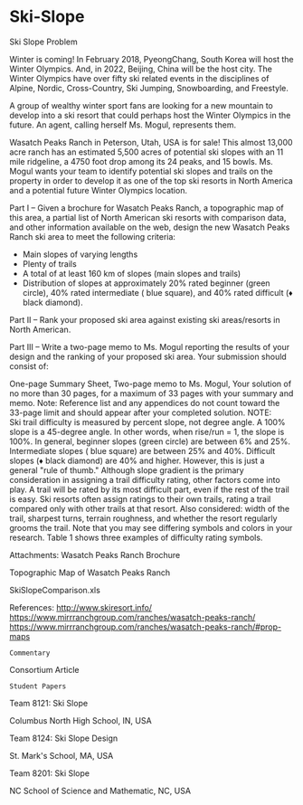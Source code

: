 # Ski-Slope
Ski Slope
Problem	 
 	
Winter is coming! In February 2018, PyeongChang, South Korea will host the Winter Olympics. And, in 2022, Beijing, China will be the host city. The Winter Olympics have over fifty ski related events in the disciplines of Alpine, Nordic, Cross-Country, Ski Jumping, Snowboarding, and Freestyle. 

A group of wealthy winter sport fans are looking for a new mountain to develop into a ski resort that could perhaps host the Winter Olympics in the future. An agent, calling herself Ms. Mogul, represents them.

Wasatch Peaks Ranch in Peterson, Utah, USA is for sale! This almost 13,000 acre ranch has an estimated 5,500 acres of potential ski slopes with an 11 mile ridgeline, a 4750 foot drop among its 24 peaks, and 15 bowls. Ms. Mogul wants your team to identify potential ski slopes and trails on the property in order to develop it as one of the top ski resorts in North America and a potential future Winter Olympics location.

Part I – Given a brochure for Wasatch Peaks Ranch, a topographic map of this area, a partial list of North American ski resorts with comparison data, and other information available on the web, design the new Wasatch Peaks Ranch ski area to meet the following criteria: 
- Main slopes of varying lengths 
- Plenty of trails 
- A total of at least 160 km of slopes (main slopes and trails)
- Distribution of slopes at approximately 20% rated beginner (green circle), 40% rated intermediate ( blue square), and 40% rated difficult (♦ black diamond). 

Part II – Rank your proposed ski area against existing ski areas/resorts in North American.

Part III – Write a two-page memo to Ms. Mogul reporting the results of your design and the ranking of your proposed ski area.
Your submission should consist of:

One-page Summary Sheet,
Two-page memo to Ms. Mogul,
Your solution of no more than 30 pages, for a maximum of 33 pages with your summary and memo.
Note: Reference list and any appendices do not count toward the 33-page limit and should appear after your completed solution.
NOTE:  
Ski trail difficulty is measured by percent slope, not degree angle. A 100% slope is a 45-degree angle. In other words, when rise/run = 1, the slope is 100%. In general, beginner slopes (green circle) are between 6% and 25%. Intermediate slopes ( blue square) are between 25% and 40%. Difficult slopes (♦ black diamond) are 40% and higher. However, this is just a general "rule of thumb." Although slope gradient is the primary consideration in assigning a trail difficulty rating, other factors come into play. A trail will be rated by its most difficult part, even if the rest of the trail is easy. Ski resorts often assign ratings to their own trails, rating a trail compared only with other trails at that resort. Also considered: width of the trail, sharpest turns, terrain roughness, and whether the resort regularly grooms the trail. Note that you may see differing symbols and colors in your research. Table 1 shows three examples of difficulty rating symbols.



Attachments: 
Wasatch Peaks Ranch Brochure

Topographic Map of Wasatch Peaks Ranch

SkiSlopeComparison.xls

References: 
http://www.skiresort.info/ 
https://www.mirrranchgroup.com/ranches/wasatch-peaks-ranch/ 
https://www.mirrranchgroup.com/ranches/wasatch-peaks-ranch/#prop-maps

 

 
 	 	 	 	 
 	Commentary	 	 	 
 	
Consortium Article

 	 	 
 	 	 	 	 
 	Student Papers	 	 	 
 	
Team 8121: Ski Slope

Columbus North High School, IN, USA

 
 	 	 	 	 
 	
Team 8124: Ski Slope Design

St. Mark's School, MA, USA

 
 	 	 	 	 
 	
Team 8201: Ski Slope

NC School of Science and Mathematic, NC, USA

